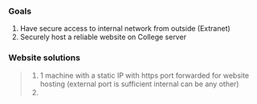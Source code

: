 ### Goals 
1. Have secure access to internal network from outside (Extranet)
2. Securely host a reliable website on College server

### Website solutions
>1. 1 machine with a static IP with https port forwarded for website hosting (external port is sufficient internal can be any other)
>2. 